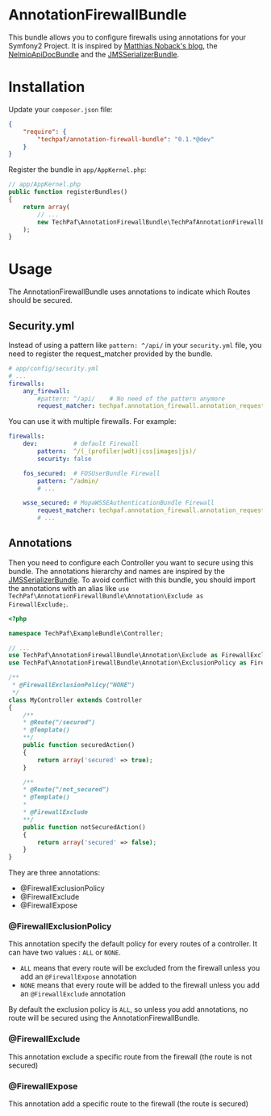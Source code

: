 AnnotationFirewallBundle
========================

This bundle allows you to configure firewalls using annotations for your Symfony2 Project.
It is inspired by [Matthias Noback's blog](http://php-and-symfony.matthiasnoback.nl/2012/07/symfony2-security-using-advanced-request-matchers-to-activate-firewalls/), the [NelmioApiDocBundle](https://github.com/nelmio/NelmioApiDocBundle) and the [JMSSerializerBundle](https://github.com/schmittjoh/JMSSerializerBundle).

# Installation #

Update your `composer.json` file:

``` JSON
{
    "require": {
        "techpaf/annotation-firewall-bundle": "0.1.*@dev"
    }
}
```

Register the bundle in `app/AppKernel.php`:

``` PHP
// app/AppKernel.php
public function registerBundles()
{
    return array(
        // ...
        new TechPaf\AnnotationFirewallBundle\TechPafAnnotationFirewallBundle(),
    );
}
```

# Usage #

The AnnotationFirewallBundle uses annotations to indicate which Routes should be secured.

## Security.yml ##

Instead of using a pattern like `pattern: ^/api/` in your `security.yml` file, you need to register the request_matcher provided by the bundle.

``` YAML
# app/config/security.yml
# ...
firewalls:
    any_firewall:
        #pattern: ^/api/    # No need of the pattern anymore
        request_matcher: techpaf.annotation_firewall.annotation_request_matcher
```

You can use it with multiple firewalls. For example:

``` YAML
firewalls:
    dev:          # default Firewall
        pattern:  ^/(_(profiler|wdt)|css|images|js)/
        security: false

    fos_secured:  # FOSUserBundle Firewall
        pattern: ^/admin/
        # ...

    wsse_secured: # MopaWSSEAuthenticationBundle Firewall
        request_matcher: techpaf.annotation_firewall.annotation_request_matcher
        # ...
```

## Annotations ##

Then you need to configure each Controller you want to secure using this bundle.
The annotations hierarchy and names are inspired by the [JMSSerializerBundle](https://github.com/schmittjoh/JMSSerializerBundle).
To avoid conflict with this bundle, you should import the annotations with an alias like `use TechPaf\AnnotationFirewallBundle\Annotation\Exclude as FirewallExclude;`.

``` PHP
<?php

namespace TechPaf\ExampleBundle\Controller;

// ...
use TechPaf\AnnotationFirewallBundle\Annotation\Exclude as FirewallExclude;
use TechPaf\AnnotationFirewallBundle\Annotation\ExclusionPolicy as FirewallExclusionPolicy;

/**
 * @FirewallExclusionPolicy("NONE")
 */
class MyController extends Controller
{
    /**
    * @Route("/secured")
    * @Template()
    **/
    public function securedAction()
    {
        return array('secured' => true);
    }

    /**
    * @Route("/not_secured")
    * @Template()
    *
    * @FirewallExclude
    **/
    public function notSecuredAction()
    {
        return array('secured' => false);
    }
}
```

They are three annotations:
* @FirewallExclusionPolicy
* @FirewallExclude
* @FirewallExpose

### @FirewallExclusionPolicy ###

This annotation specify the default policy for every routes of a controller.
It can have two values : `ALL` or `NONE`.

* `ALL` means that every route will be excluded from the firewall unless you add an `@FirewallExpose` annotation 
* `NONE` means that every route will be added to the firewall unless you add an `@FirewallExclude` annotation

By default the exclusion policy is `ALL`, so unless you add annotations, no route will be secured using the AnnotationFirewallBundle.

### @FirewallExclude ###

This annotation exclude a specific route from the firewall (the route is not secured)

### @FirewallExpose ###

This annotation add a specific route to the firewall (the route is secured)